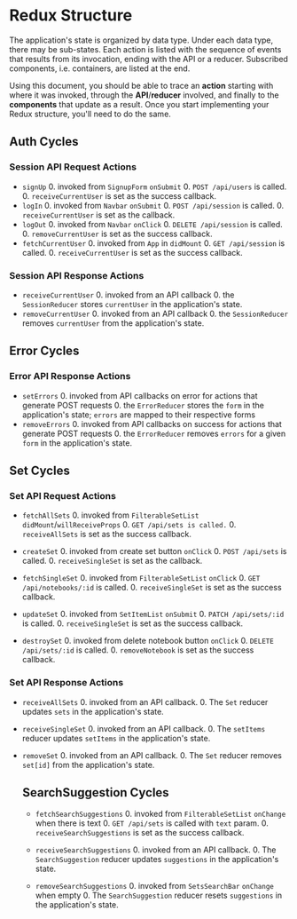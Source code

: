 # Redux Structure

The application's state is organized by data type. Under each data type, there
may be sub-states. Each action is listed with the sequence of events that
results from its invocation, ending with the API or a reducer. Subscribed
components, i.e. containers, are listed at the end.

Using this document, you should be able to trace an **action** starting with
where it was invoked, through the **API**/**reducer** involved, and finally to
the **components** that update as a result. Once you start implementing your
Redux structure, you'll need to do the same.

## Auth Cycles

### Session API Request Actions

* `signUp`
  0. invoked from `SignupForm` `onSubmit`
  0. `POST /api/users` is called.
  0. `receiveCurrentUser` is set as the success callback.
* `logIn`
  0. invoked from `Navbar` `onSubmit`
  0. `POST /api/session` is called.
  0. `receiveCurrentUser` is set as the callback.
* `logOut`
  0. invoked from `Navbar` `onClick`
  0. `DELETE /api/session` is called.
  0. `removeCurrentUser` is set as the success callback.
* `fetchCurrentUser`
  0. invoked from `App` in `didMount`
  0. `GET /api/session` is called.
  0. `receiveCurrentUser` is set as the success callback.

### Session API Response Actions

* `receiveCurrentUser`
  0. invoked from an API callback
  0. the `SessionReducer` stores `currentUser` in the application's state.
* `removeCurrentUser`
  0. invoked from an API callback
  0. the `SessionReducer` removes `currentUser` from the application's state.

## Error Cycles

### Error API Response Actions
* `setErrors`
  0. invoked from API callbacks on error for actions that generate POST requests
  0. the `ErrorReducer` stores the `form` in the application's state; `errors` are mapped to their respective forms
* `removeErrors`
  0. invoked from API callbacks on success for actions that generate POST requests
  0. the `ErrorReducer` removes `errors` for a given `form` in the application's state.

## Set Cycles

### Set API Request Actions

* `fetchAllSets`
  0. invoked from `FilterableSetList` `didMount`/`willReceiveProps`
  0. `GET /api/sets is called.`
  0. `receiveAllSets` is set as the success callback.

* `createSet`
  0. invoked from create set button `onClick`
  0. `POST /api/sets` is called.
  0. `receiveSingleSet` is set as the callback.

* `fetchSingleSet`
  0. invoked from `FilterableSetList` `onClick`
  0. `GET /api/notebooks/:id` is called.
  0. `receiveSingleSet` is set as the success callback.

* `updateSet`
  0. invoked from `SetItemList` `onSubmit`
  0. `PATCH /api/sets/:id` is called.
  0. `receiveSingleSet` is set as the success callback.

* `destroySet`
  0. invoked from delete notebook button `onClick`
  0. `DELETE /api/sets/:id` is called.
  0. `removeNotebook` is set as the success callback.

### Set API Response Actions

* `receiveAllSets`
  0. invoked from an API callback.
  0. The `Set` reducer updates `sets` in the application's state.

* `receiveSingleSet`
  0. invoked from an API callback.
  0. The `setItems` reducer updates `setItems` in the application's state.

* `removeSet`
  0. invoked from an API callback.
  0. The `Set` reducer removes `set[id]` from the application's state.

  ## SearchSuggestion Cycles

  * `fetchSearchSuggestions`
    0. invoked from `FilterableSetList` `onChange` when there is text
    0. `GET /api/sets` is called with `text` param.
    0. `receiveSearchSuggestions` is set as the success callback.

  * `receiveSearchSuggestions`
    0. invoked from an API callback.
    0. The `SearchSuggestion` reducer updates `suggestions` in the application's state.

  * `removeSearchSuggestions`
    0. invoked from `SetsSearchBar` `onChange` when empty
    0. The `SearchSuggestion` reducer resets `suggestions` in the application's state.

